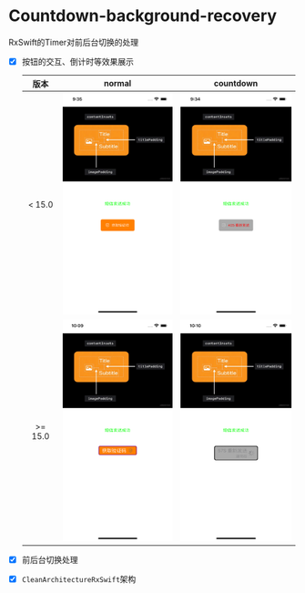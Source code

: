 # Countdown-background-recovery
RxSwift的Timer对前后台切换的处理

- [x] 按钮的交互、倒计时等效果展示

    |   版本     |   normal  | countdown |
    |:---------:|:---------:|:---------:|
    |  < 15.0  |  <img src='https://github.com/ShenYj/ShenYj.github.io/blob/master/markDownAssets/iOS/Common/UIButton/normal_14.0.png?raw=true' height='390' width='210'></img> |  <img src='https://github.com/ShenYj/ShenYj.github.io/blob/master/markDownAssets/iOS/Common/UIButton/countdown_14.0.png?raw=true' height='390' width='210'></img>  |
    |  >= 15.0 |  <img src='https://github.com/ShenYj/ShenYj.github.io/blob/master/markDownAssets/iOS/Common/UIButton/normal_15.0.png?raw=true' height='390' width='210'></img> |  <img src='https://github.com/ShenYj/ShenYj.github.io/blob/master/markDownAssets/iOS/Common/UIButton/countdown_15.0.png?raw=true' height='390' width='210'></img>  |

- [x] 前后台切换处理
- [x] `CleanArchitectureRxSwift`架构
